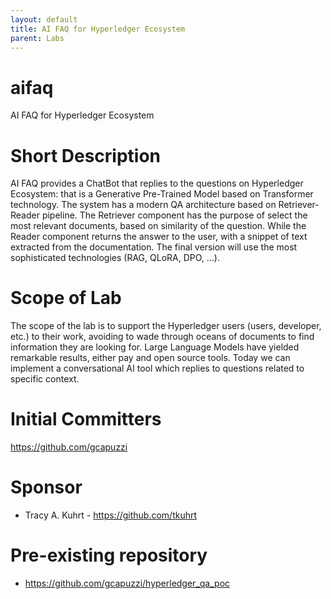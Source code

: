 ```yaml
---
layout: default
title: AI FAQ for Hyperledger Ecosystem
parent: Labs
---
```


# aifaq

AI FAQ for Hyperledger Ecosystem

# Short Description

AI FAQ provides a ChatBot that replies to the questions on Hyperledger Ecosystem: that is a Generative Pre-Trained Model based on Transformer technology. The system has a modern QA architecture based on Retriever-Reader pipeline. The Retriever component has the purpose of select the most relevant documents, based on similarity of the question. While the Reader component returns the answer to the user, with a snippet of text extracted from the documentation. The final version will use the most sophisticated technologies (RAG, QLoRA, DPO, ...).

# Scope of Lab

The scope of the lab is to support the Hyperledger users (users, developer, etc.) to their work, avoiding to wade through oceans of documents to find information they are looking for. Large Language Models have yielded remarkable results, either pay and open source tools. Today we can implement a conversational AI tool which replies to questions related to specific context.

# Initial Committers

https://github.com/gcapuzzi

# Sponsor

- Tracy A. Kuhrt - https://github.com/tkuhrt

# Pre-existing repository

- https://github.com/gcapuzzi/hyperledger_qa_poc
